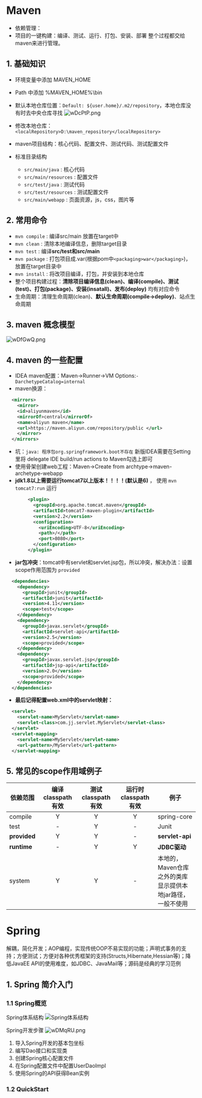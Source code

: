 # Maven
- 依赖管理：
- 项目的一键构建：编译、测试、运行、打包、安装、部署 整个过程都交给maven来进行管理。

## 1. 基础知识
- 环境变量中添加 MAVEN_HOME
- Path 中添加 %MAVEN_HOME%\bin
- 默认本地仓库位置：`Default: ${user.home}/.m2/repository`，本地仓库没有时去中央仓库寻找
![wDcPtP.png](https://s1.ax1x.com/2020/09/14/wDcPtP.png)

- 修改本地仓库：`<localRepository>D:\maven_repository</localRepository>`
- maven项目结构：核心代码、配置文件、测试代码、测试配置文件
- 标准目录结构
  - `src/main/java` : 核心代码
  - `src/main/resources` : 配置文件
  - `src/test/java` : 测试代码
  - `src/test/resources` : 测试配置文件
  - `src/main/webapp` : 页面资源，js，css，图片等
## 2. 常用命令
- `mvn compile` : 编译src/main 放置在target中
- `mvn clean` : 清除本地编译信息，删除target目录
- `mvn test` : 编译**src/test和src/main**
- `mvn package` : 打包项目成.var(根据pom中`<packaging>war</packaging>`)，放置在target目录中
- `mvn install` : 将改项目编译，打包，并安装到本地仓库
- 整个项目构建过程：**清除项目编译信息(clean)、编译(compile)、测试(test)、打包(package)、安装(insatall)、发布(deploy)** 均有对应命令
- 生命周期：清理生命周期(clean)、**默认生命周期(compile->deploy)**、站点生命周期

## 3. maven 概念模型
![wDfGwQ.png](https://s1.ax1x.com/2020/09/14/wDfGwQ.png)

## 4. maven 的一些配置

- IDEA maven配置：Maven->Runner->VM Options:`-DarchetypeCatalog=internal`
- maven换源：

~~~xml
  <mirrors>
    <mirror>
    <id>aliyunmaven</id>
    <mirrorOf>central</mirrorOf>
    <name>aliyun maven</name>
    <url>https://maven.aliyun.com/repository/public </url>
    </mirror>
  </mirrors>
~~~
- 坑：`java: 程序包org.springframework.boot不存在` 新版IDEA需要在Setting里将 delegate IDE build/run actions to Maven勾选上即可
- 使用骨架创建web工程：Maven->Create from archtype->maven-archetype-webapp
- **jdk1.8以上需要运行tomcat7以上版本！！！！(默认是6)** ， 使用 `mvn tomcat7:run` 运行
~~~xml
        <plugin>
          <groupId>org.apache.tomcat.maven</groupId>
          <artifactId>tomcat7-maven-plugin</artifactId>
          <version>2.2</version>
          <configuration>
            <uriEncoding>UTF-8</uriEncoding>
            <path>/</path>
            <port>8080</port>
          </configuration>
        </plugin>
~~~
- **jar包冲突**：tomcat中有servlet和servlet.jsp包，所以冲突，解决办法：设置scope作用范围为 `provided`

~~~xml
  <dependencies>
    <dependency>
      <groupId>junit</groupId>
      <artifactId>junit</artifactId>
      <version>4.11</version>
      <scope>test</scope>
    </dependency>
    <dependency>
      <groupId>javax.servlet</groupId>
      <artifactId>servlet-api</artifactId>
      <version>2.5</version>
      <scope>provided</scope>
    </dependency>
    <dependency>
      <groupId>javax.servlet.jsp</groupId>
      <artifactId>jsp-api</artifactId>
      <version>2.0</version>
      <scope>provided</scope>
    </dependency>
  </dependencies>
~~~
- **最后记得配置web.xml中的servlet映射：**

~~~xml
  <servlet>
    <servlet-name>MyServlet</servlet-name>
    <servlet-class>com.jj.servlet.MyServlet</servlet-class>
  </servlet>
  <servlet-mapping>
    <servlet-name>MyServlet</servlet-name>
    <url-pattern>/MyServlet</url-pattern>
  </servlet-mapping>
~~~

## 5. 常见的scope作用域例子

|依赖范围|编译classpath有效|测试classpath有效|运行时classpath有效|例子|
|---|:---:|:---:|:---:|---|
|compile|Y|Y|Y|spring-core|
|test|-|Y|-|Junit|
|**provided**|Y|Y|-|**servlet-api**|
|**runtime**|-|Y|Y|**JDBC驱动**|
|system|Y|Y|-|本地的，Maven仓库之外的类库<br>显示提供本地jar路径，一般不使用|


# Spring
解耦，简化开发；AOP编程，实现传统OOP不易实现的功能；声明式事务的支持；方便测试；方便对各种优秀框架的支持(Structs,Hibernate,Hessian等)；降低JavaEE API的使用难度，如JDBC、JavaMail等；源码是经典的学习范例

## 1. Spring 简介入门

### 1.1 Spring概览
Spring体系结构
![Spring体系结构](https://s1.ax1x.com/2020/09/14/wDMp8S.gif)

Spring开发步骤
![wDMqRU.png](https://s1.ax1x.com/2020/09/14/wDMqRU.png)
1. 导入Spring开发的基本包坐标
2. 编写Dao接口和实现类
3. 创建Spring核心配置文件
4. 在Spring配置文件中配置UserDaoImpl
5. 使用Spring的API获得Bean实例
### 1.2 QuickStart
